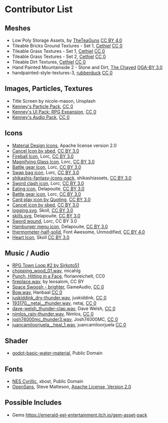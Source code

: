# Contributor List

## Meshes

* Low Poly Storage Assets, by [TheTeaGuns](https://twitter.com/TheTeaGuns) [CC BY 4.0](https://creativecommons.org/licenses/by/4.0/)
* Tileable Bricks Ground Textures - Set 1, [Cethiel](https://opengameart.org/content/tileable-bricks-ground-textures-set-1) [CC 0](http://creativecommons.org/publicdomain/zero/1.0/)
* Tileable Grass Textures - Set 1, [Cethiel](https://opengameart.org/content/tileable-grass-textures-set-1) [CC 0](http://creativecommons.org/publicdomain/zero/1.0/)
* Tileable Grass Textures - Set 2, [Cethiel](https://opengameart.org/content/tileable-grass-textures-set-2) [CC 0](http://creativecommons.org/publicdomain/zero/1.0/)
* Tileable Dirt Textures, [Cethiel](https://opengameart.org/content/tileable-dirt-textures) [CC 0](http://creativecommons.org/publicdomain/zero/1.0/)
* Hand Painted Mountainside 2 - Stone and Dirt, [The Chayed](https://opengameart.org/content/hand-painted-mountainside-2-stone-and-dirt) [OGA-BY 3.0](http://opengameart.org/content/oga-by-30-faq)
* handpainted-style-textures-3, [rubberduck](https://opengameart.org/content/2k-handpainted-style-textures) [CC 0](http://creativecommons.org/publicdomain/zero/1.0/)


## Images, Particles, Textures

* Title Screen by nicole-mason, Unsplash
* [Kenney's Particle Pack](https://www.kenney.nl/assets/particle-pack), [CC 0](http://creativecommons.org/publicdomain/zero/1.0/)
* [Kenney's UI Pack: RPG Expansion](https://www.kenney.nl/assets/ui-pack-rpg-expansion), [CC 0](http://creativecommons.org/publicdomain/zero/1.0/)
* [Kenney's Audio Pack](https://kenney.nl/assets/ui-audio), [CC 0](http://creativecommons.org/publicdomain/zero/1.0/)

## Icons

* [Material Design Icons](https://material.io), Apache license version 2.0
* [Cancel Icon by sbed](http://opengameart.org/content/95-game-icons), [CC BY 3.0](http://creativecommons.org/licenses/by/3.0/)
* [Fireball Icon](https://game-icons.net/1x1/lorc/fireball.html), Lorc, [CC BY 3.0](http://creativecommons.org/licenses/by/3.0/)
* [Magnifying Glass Icon](https://game-icons.net/1x1/lorc/magnifying-glass.html), Lorc, [CC BY 3.0](http://creativecommons.org/licenses/by/3.0/)
* [Battle gear Icon](https://game-icons.net/1x1/lorc/magnifying-glass.html), Lorc, [CC BY 3.0](http://creativecommons.org/licenses/by/3.0/)
* [Swap bag icon](https://game-icons.net/1x1/lorc/swap-bag.html), Lorc, [CC BY 3.0](http://creativecommons.org/licenses/by/3.0/)
* [shikashis-fantasy-icons-pack](https://shikashiassets.itch.io/shikashis-fantasy-icons-pack), shikashiassets, [CC BY 3.0](http://creativecommons.org/licenses/by/3.0/)
* [Sword clash icon](https://game-icons.net/1x1/lorc/sword-clash.html), Lorc, [CC BY 3.0](http://creativecommons.org/licenses/by/3.0/)
* [Eating icon](https://game-icons.net/1x1/delapouite/eating.html), Delapouite, [CC BY 3.0](http://creativecommons.org/licenses/by/3.0/)
* [Battle gear icon](https://game-icons.net/1x1/lorc/sword-clash.html), Lorc, [CC BY 3.0](http://creativecommons.org/licenses/by/3.0/)
* [Card play icon by Quoting](https://game-icons.net/1x1/quoting/card-play.html),  [CC BY 3.0](http://creativecommons.org/licenses/by/3.0/)
* [Cancel icon by sbed](https://game-icons.net/1x1/sbed/cancel.html), [CC BY 3.0](http://creativecommons.org/licenses/by/3.0/)
* [logging.svg](https://game-icons.net/1x1/skoll/logging.html), Skoll, [CC BY 3.0](http://creativecommons.org/licenses/by/3.0/)
* [skills.svg](https://game-icons.net/1x1/skoll/logging.html), Delapouite, [CC BY 3.0](http://creativecommons.org/licenses/by/3.0/)
* [Sword wound](https://game-icons.net/1x1/lorc/sword-wound.html), Lorc, CC BY 3.0
* [Hamburger menu icon](https://game-icons.net/1x1/delapouite/hamburger-menu.html), Delapouite, [CC BY 3.0](http://creativecommons.org/licenses/by/3.0/)
* [thermometer-half-solid](https://fontawesome.com/icons/thermometer-half?style=solid), Font Awesome, Unmodified, [CC BY 4.0](https://fontawesome.com/license)
* [Heart Icon](https://game-icons.net/1x1/skoll/hearts.html), Skoll [CC BY 3.0](http://creativecommons.org/licenses/by/3.0/)

## Music / Audio

* [RPG Town Loop #2 by Sirkoto51](https://freesound.org/people/Sirkoto51/sounds/349179/)
* [chopping_wood_01.wav](https://freesound.org/people/micahlg/sounds/421928/), micahlg
* [Punch, Hitting in a Face](https://freesound.org/people/florianreichelt/sounds/460509/), florianreichelt, CC0
* [fireplace.wav](https://freesound.org/people/leosalom/sounds/234288/), by leosalom, CC BY
* [Space Swoosh - brighter](https://freesound.org/people/GameAudio/sounds/220191/), GameAudio, [CC 0](http://creativecommons.org/publicdomain/zero/1.0/)
* [Bow.wav](https://freesound.org/people/Hanbaal/sounds/178872/), Hanbaal [CC 0](http://creativecommons.org/publicdomain/zero/1.0/)
* [juskiddink_dry-thunder.wav](https://freesound.org/people/juskiddink/sounds/101933/), juskiddink, [CC 0](http://creativecommons.org/publicdomain/zero/1.0/)
* [193170__netaj__thunder.wav](https://freesound.org/people/netaj/sounds/193170/), netaj, [CC 0](http://creativecommons.org/publicdomain/zero/1.0/)
* [dave-welsh_thunder-clap.wav](https://freesound.org/people/Dave%20Welsh/sounds/194364), Dave Welsh, [CC 0](http://creativecommons.org/publicdomain/zero/1.0/)
* [nimlos_rain-thunder.wav](https://freesound.org/people/Nimlos/sounds/359151/), Nimlos, [CC 0](http://creativecommons.org/publicdomain/zero/1.0/)
* [josh74000mc_thunder3.wav](https://freesound.org/people/Josh74000MC/sounds/475094/), Josh74000MC, [CC 0](http://creativecommons.org/publicdomain/zero/1.0/)
* [juancamiloorjuela__heal_1.wav](https://freesound.org/people/juancamiloorjuela/sounds/204318/), juancamiloorjuela [CC 0](http://creativecommons.org/publicdomain/zero/1.0/)

## Shader

* [godot-basic-water-material](https://github.com/Maujoe/godot-basic-water-material), Public Domain

## Fonts

* [NES Cyrillic](http://www.pentacom.jp/pentacom/bitfontmaker2/gallery/?id=234), xbost, Public Domain
* [OpenSans](https://fonts.google.com/specimen/Open+Sans), Steve Matteson, [Apache License, Version 2.0](http://www.apache.org/licenses/LICENSE-2.0)

## Possible Includes

* Gems https://emerald-eel-entertainment.itch.io/gem-asset-pack